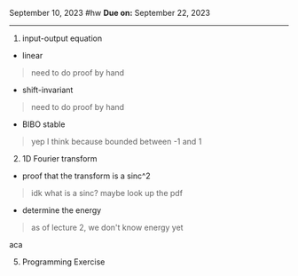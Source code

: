 September 10, 2023
#hw
**Due on:** September 22, 2023

---

1. input-output equation
- linear
> need to do proof by hand
- shift-invariant
> need to do proof by hand
- BIBO stable
> yep I think because bounded between -1 and 1

2. 1D Fourier transform
- proof that the transform is a sinc^2
> idk what is a sinc? maybe look up the pdf
- determine the energy
> as of lecture 2, we don't know energy yet <xxx>

aca

5. Programming Exercise





